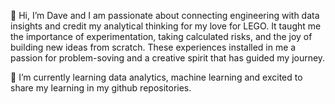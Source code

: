 👋 Hi, I’m Dave and I am passionate about connecting engineering with data insights and credit my analytical thinking for my love for LEGO. It taught me the importance of experimentation, taking calculated risks, and the joy of building new ideas from scratch.
These experiences installed in me a passion for problem-soving and a creative spirit that has guided my journey.

🌱 I’m currently learning data analytics, machine learning and excited to share my learning in my github repositories.


<!---
daveleongks/daveleongks is a ✨ special ✨ repository because its `README.md` (this file) appears on your GitHub profile.
You can click the Preview link to take a look at your changes.
--->
